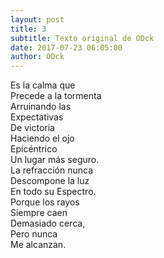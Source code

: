 ```yaml
---
layout: post
title: 3
subtitle: Texto original de ODck
date: 2017-07-23 06:05:00
author: ODck
---
```


Es la calma que  
Precede a la tormenta  
Arruinando las  
Expectativas  
De victoria  
Haciendo el ojo  
Epicéntrico  
Un lugar más seguro.  
La refracción nunca  
Descompone la luz  
En todo su Espectro.  
Porque los rayos  
Siempre caen  
Demasiado cerca,  
Pero nunca  
Me alcanzan.  